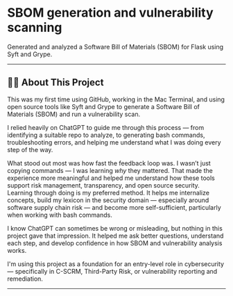 # SBOM generation and vulnerability scanning
Generated and analyzed a Software Bill of Materials (SBOM) for Flask using Syft and Grype.

---

## 🙋‍♂️ About This Project

This was my first time using GitHub, working in the Mac Terminal, and using open source tools like Syft and Grype to generate a Software Bill of Materials (SBOM) and run a vulnerability scan.

I relied heavily on ChatGPT to guide me through this process — from identifying a suitable repo to analyze, to generating bash commands, troubleshooting errors, and helping me understand what I was doing every step of the way.

What stood out most was how fast the feedback loop was. I wasn’t just copying commands — I was learning *why* they mattered. That made the experience more meaningful and helped me understand how these tools support risk management, transparency, and open source security. Learning through doing is my preferred method. It helps me internalize concepts, build my lexicon in the security domain — especially around software supply chain risk — and become more self-sufficient, particularly when working with bash commands.

I know ChatGPT can sometimes be wrong or misleading, but nothing in this project gave that impression. It helped me ask better questions, understand each step, and develop confidence in how SBOM and vulnerability analysis works.

I'm using this project as a foundation for an entry-level role in cybersecurity — specifically in C-SCRM, Third-Party Risk, or vulnerability reporting and remediation.

---

